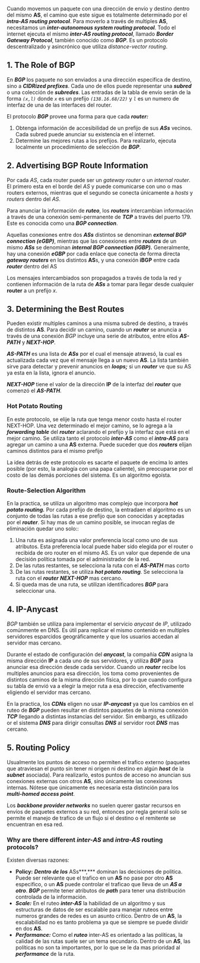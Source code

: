 Cuando movemos un paquete con una dirección de envío y destino dentro del mismo **AS**, el camino que este sigue es totalmente determinado por el ***intra-AS routing protocol***. Para moverlo a través de multiples **AS**, necesitamos un ***inter-autonomous system routing protocol***. Todo el internet ejecuta el mismo ***inter-AS routing protocol***, llamado ***Border Gateway Protocol***, también conocido como ***BGP***. Es un protocolo descentralizado y asincrónico que utiliza *distance-vector routing*.

## 1. The Role of BGP

En ***BGP*** los paquete no son enviados a una dirección especifica de destino, sino a ***CIDRized prefixes***. Cada uno de ellos puede representar una ***subred*** o una colección de ***subredes***. Las entradas de la tabla de envío serán de la forma *`(x,l)`* donde *`x`* es un prefijo *`(138.16.68/22)`* y *`l`* es un numero de interfaz de una de las interfaces del router.

El protocolo ***BGP*** provee una forma para que cada ***router:***

1. Obtenga información de accesibilidad de un prefijo de sus ***ASs*** vecinos. Cada subred puede anunciar su existencia en el internet.
2. Determine las mejores rutas a los prefijos. Para realizarlo, ejecuta localmente un procedimiento de selección de ***BGP***.

## 2. Advertising BGP Route Information

Por cada *AS*, cada router puede ser un *gateway router* o un *internal router*. El primero esta en el borde del *AS* y puede comunicarse con uno o mas routers externos, mientras que el segundo se conecta únicamente a *hosts* y *routers* dentro del *AS*.

Para anunciar la información de ***ruteo***, los ***routers*** intercambian información a través de una conexión semi-permanente de ***TCP*** a través del puerto 179. Este es conocida como una ***BGP connection***.

Aquellas conexiones entre dos ***ASs*** distintos se denominan ***external BGP connection (eGBP)***, mientras que las conexiones entre ***routers*** de un mismo ***ASs*** se denominan ***internal BGP connection (iGBP).*** Generalmente, hay una conexión ***eGBP*** por cada enlace que conecta de forma directa ***gateway routers*** en los distintos **AS**s, y una conexión **iBGP** entre cada ***router*** dentro del AS

Los mensajes intercambiados son propagados a través de toda la red y contienen información de la ruta de ***ASs*** a tomar para llegar desde cualquier **router** a un prefijo *x*.

## 3. Determining the Best Routes

Pueden existir multiples caminos a una misma subred de destino, a través de distintos **AS**. Para decidir un camino, cuando un ***router*** se anuncia a través de una conexión *BGP* incluye una serie de atributos, entre ellos ***AS-PATH*** y ***NEXT-HOP***.

***AS-PATH*** es una lista de ***ASs*** por el cual el mensaje atravesó, la cual es actualizada cada vez que el mensaje llega a un nuevo **AS**. La lista también sirve para detectar y prevenir anuncios en ***loops;*** si un ***router*** ve que su AS ya esta en la lista, ignora el anuncio.

***NEXT-HOP*** tiene el valor de la dirección **IP** de la interfaz del ***router*** que comenzó el ***AS-PATH***.

### Hot Potato Routing

En este protocolo, se elije la ruta que tenga menor costo hasta el router NEXT-HOP. Una vez determinado el mejor camino, se lo agrega a la ***forwarding table*** del ***router*** aclarando el prefijo y la interfaz que está en el mejor camino. Se utiliza tanto el protocolo ***inter-AS*** como el ***intra-AS*** para agregar un camino a una **AS** externa. Puede suceder que dos ***routers*** elijan caminos distintos para el mismo prefijo

La idea detrás de este protocolo es sacarte el paquete de encima lo antes posible (por esto, la analogía con una papa caliente), sin preocuparse por el costo de las demás porciones del sistema. Es un algoritmo egoísta.

### Route-Selection Algorithm

En la practica, se utiliza un algoritmo mas complejo que incorpora ***hot potato routing.*** Por cada prefijo de destino, la entradaen el algoritmo es un conjunto de todas las rutas a ese prefijo que son conocidas y aceptadas por el ***router***. Si hay mas de un camino posible, se invocan reglas de eliminación quedar uno solo::

1. Una ruta es asignada una valor preferencia local como uno de sus atributos. Esta preferencia local puede haber sido elegida por el router o recibida de oro router en el mismo AS. Es un valor que depende de una decisión política tomada por el administrador de la red.
2. De las rutas restantes, se selecciona la ruta con el ***AS-PATH*** mas corto
3. De las rutas restantes, se utiliza ***hot potato routing***. Se selecciona la ruta con el ***router*** ***NEXT-HOP*** mas cercano.
4. Si queda mas de una ruta, se utilizan identificadores ***BGP*** para seleccionar una.

## 4. IP-Anycast

*BGP* también se utiliza para implementar el servicio *anycast* de *IP*, utilizado comúnmente en DNS. Es útil para replicar el mismo contenido en multiples servidores esparcidos geográficamente y que los usuarios accedan al servidor mas cercano.

Durante el estado de configuración del ***anycast***, la compañía ***CDN*** asigna la misma dirección **IP** a cada uno de sus servidores, y utiliza ***BGP*** para anunciar esa dirección desde cada servidor. Cuando un ***router*** recibe los multiples anuncios para esa dirección, los toma como provenientes de distintos caminos de la misma dirección física, por lo que cuando configura su tabla de envió va a elegir la mejor ruta a esa dirección, efectivamente eligiendo el servidor mas cercano.

En la practica, los ***CDNs*** eligen no usar ***IP-anycast*** ya que los cambios en el ruteo de ***BGP*** pueden resultar en distintos paquetes de la misma conexión ***TCP*** llegando a distintas instancias del servidor. Sin embargo, es utilizado or el sistema ***DNS*** para dirigir consultas ***DNS*** al servidor root ***DNS*** mas cercano.

## 5. Routing Policy

Usualmente los puntos de acceso no permiten el trafico externo (paquetes que atraviesan el punto sin tener ni origen ni destino en algún ***host*** de la ***subnet*** asociada). Para realizarlo, estos puntos de acceso no anuncian sus conexiones externas con otros **AS**, sino únicamente las conexiones internas. Nótese que únicamente es necesaria esta distinción para los ***multi-homed access point***.

Los ***backbone provider networks*** no suelen querer gastar recursos en envíos de paquetes externos a su red, entonces por regla general solo se permite el manejo de trafico de un flujo si el destino o el remitente se encuentran en esa red.

### Why are there different ***inter-AS*** and ***intra-AS*** routing protocols?

Existen diversas razones:

- **Policy:** ***Dentro de los*** ASs***,*** dominan las decisiones de politica. Puede ser relevante que el trafico en un **AS** no pase por otro **AS** especifico, o un **AS** puede controlar el traficao que lleva de un ***AS a otro***. ***BGP*** permite tener atributos de ***path*** para tener una distribución controlada de la información.
- ***Scale:*** En el ruteo ***inter-AS*** la habilidad de un algoritmo y sus estructuras de datos de ser escalable para manejar ruteos entre numeros grandes de redes es un asunto critico. Dentro de un **AS**, la escalabilidad no es tanto problema ya que se siempre se puede dividir en dos **AS**.
- ***Performance:*** Como el ***ruteo*** inter-AS es orientado a las políticas, la calidad de las rutas suele ser un tema secundario. Dentro de un **AS**, las políticas no son ta importantes, por lo que se le da mas prioridad al ***performance*** de la ruta.
